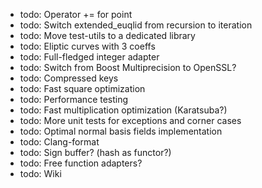 * todo: Operator += for point
* todo: Switch extended_euqlid from recursion to iteration
* todo: Move test-utils to a dedicated library
* todo: Eliptic curves with 3 coeffs
* todo: Full-fledged integer adapter
* todo: Switch from Boost Multiprecision to OpenSSL?
* todo: Compressed keys
* todo: Fast square optimization
* todo: Performance testing
* todo: Fast multiplication optimization (Karatsuba?)
* todo: More unit tests for exceptions and corner cases
* todo: Optimal normal basis fields implementation
* todo: Clang-format
* todo: Sign buffer? (hash as functor?)
* todo: Free function adapters?
* todo: Wiki